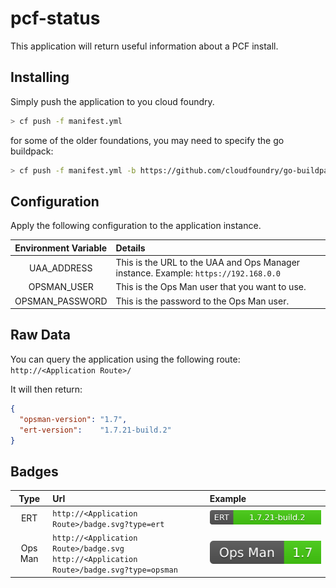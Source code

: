 # pcf-status

This application will return useful information about a PCF install.

## Installing

Simply push the application to you cloud foundry.
```Bash
> cf push -f manifest.yml
```

for some of the older foundations, you may need to specify the go buildpack:
```Bash
> cf push -f manifest.yml -b https://github.com/cloudfoundry/go-buildpack.git
```

## Configuration

Apply the following configuration to the application instance.

| Environment Variable | Details |
|:--------------------:|:--------|
| UAA_ADDRESS          | This is the URL to the UAA and Ops Manager instance. Example: `https://192.168.0.0` |
| OPSMAN_USER          | This is the Ops Man user that you want to use. |
| OPSMAN_PASSWORD      | This is the password to the Ops Man user. |

## Raw Data

You can query the application using the following route: `http://<Application Route>/`

It will then return:
```JSON
{
  "opsman-version": "1.7",
  "ert-version":    "1.7.21-build.2"
}
```

## Badges

| Type | Url | Example |
|:----:|:----|:--------|
| ERT  | `http://<Application Route>/badge.svg?type=ert` | ![Ert](./img/ert.svg) |
| Ops Man | `http://<Application Route>/badge.svg` <br> `http://<Application Route>/badge.svg?type=opsman` | ![OpsMan](./img/opsman.svg) |
